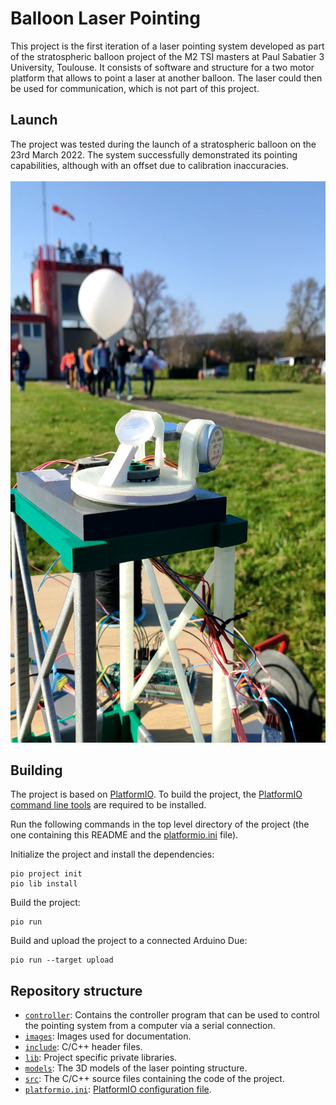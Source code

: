 # Balloon Laser Pointing

This project is the first iteration of a laser pointing system developed as part of the
stratospheric balloon project of the M2 TSI masters at Paul Sabatier 3 University, Toulouse. 
It consists of software and structure for a two motor platform that allows to point
a laser at another balloon. The laser could then be used for communication, which is not
part of this project.


## Launch

The project was tested during the launch of a stratospheric balloon on the 23rd March 2022.
The system successfully demonstrated its pointing capabilities, although with an offset due
to calibration inaccuracies. 

![Pointing during the launch aof a stratospheric balloon](images/Launch%20Pointing.png)


## Building

The project is based on [PlatformIO](https://platformio.org). To build the project, the
[PlatformIO command line tools](https://docs.platformio.org/en/latest/core/installation.html)
are required to be installed.

Run the following commands in the top level directory of the project
(the one containing this README and the [platformio.ini](platformio.ini) file).

Initialize the project and install the dependencies:
```shell
pio project init
pio lib install
```

Build the project:
```shell
pio run
```

Build and upload the project to a connected Arduino Due:
```shell
pio run --target upload
```


## Repository structure

* [`controller`](controller): Contains the controller program that can be used to control
                              the pointing system from a computer via a serial connection.
* [`images`](images): Images used for documentation.
* [`include`](include): C/C++ header files.
* [`lib`](lib): Project specific private libraries.
* [`models`](models): The 3D models of the laser pointing structure.
* [`src`](src): The C/C++ source files containing the code of the project.
* [`platformio.ini`](platformio.ini): [PlatformIO configuration file][platformio_config].


[platformio_config]: https://docs.platformio.org/en/stable/projectconf/index.html#projectconf
